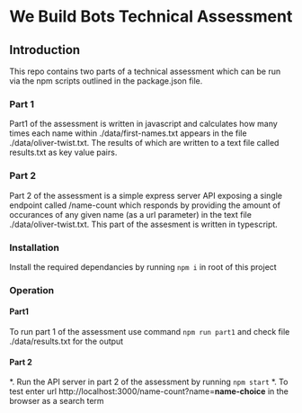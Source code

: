 # We Build Bots Technical Assessment

## Introduction

This repo contains two parts of a technical assessment which can be run via the npm scripts outlined in the package.json file.

### Part 1

Part1 of the assessment is written in javascript and calculates how many times each name within ./data/first-names.txt appears in the file ./data/oliver-twist.txt. The results of which are written to a text file called results.txt as key value pairs.

### Part 2 

Part 2 of the assessment is a simple express server API exposing a single endpoint
called /name-count which responds by providing the amount of occurances of any given name (as a url parameter) in the text file ./data/oliver-twist.txt. This part of the assesment is written in typescript.

### Installation

Install the required dependancies by running `npm i` in root of this project

### Operation

#### Part1

To run part 1 of the assessment use command `npm run part1` and check file ./data/results.txt for the output

#### Part 2

*. Run the API server in part 2 of the assessment by running `npm start` 
*. To test enter url http://localhost:3000/name-count?name=**name-choice** in the browser as a search term
